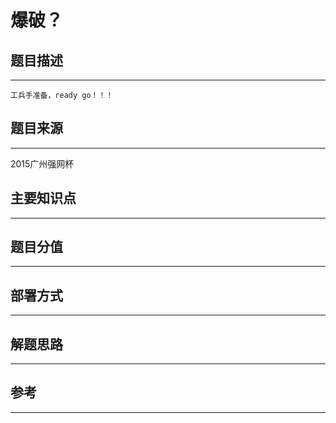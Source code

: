 # 爆破？

## 题目描述
---
```
工兵手准备，ready go！！！
```

## 题目来源
---
2015广州强网杯

## 主要知识点
---


## 题目分值
---


## 部署方式
---


## 解题思路
---


## 参考
---
